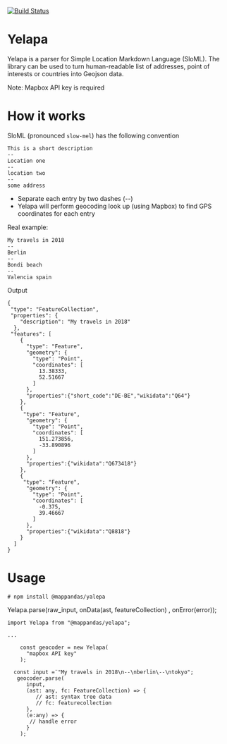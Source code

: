 [![Build Status](https://travis-ci.org/vnugent/yelapa.svg?branch=master)](https://travis-ci.org/vnugent/yelapa)
# Yelapa
Yelapa is a parser for Simple Location Markdown Language (SloML).  The library can be used to turn human-readable list of addresses, point of interests or countries into Geojson data.

Note: Mapbox API key is required

# How it works
SloML (pronounced `slow-mel`) has the following convention
```
This is a short description  
--
Location one
--
location two
--
some address

```
- Separate each entry by two dashes (--)
- Yelapa will perform geocoding look up (using Mapbox) to find GPS coordinates for each entry

Real example:

```
My travels in 2018
--
Berlin
--
Bondi beach
--
Valencia spain
```
Output
```
{
 "type": "FeatureCollection",
 "properties": {
    "description": "My travels in 2018"
  },
 "features": [
    {
      "type": "Feature",
      "geometry": {
        "type": "Point",
        "coordinates": [
          13.38333,
          52.51667
        ]
      },
      "properties":{"short_code":"DE-BE","wikidata":"Q64"}
    },
    {
     "type": "Feature",
      "geometry": {
        "type": "Point",
        "coordinates": [
          151.273856,
          -33.890896
        ]
      },
      "properties":{"wikidata":"Q673418"}
    },
    {
     "type": "Feature",
      "geometry": {
        "type": "Point",
        "coordinates": [
          -0.375,
          39.46667
        ]
      },
      "properties":{"wikidata":"Q8818"}
    }
  ]
}
```

# Usage

```
# npm install @mappandas/yalepa
```

Yelapa.parse(raw_input, onData(ast, featureCollection) , onError(error));

```
import Yelapa from "@mappandas/yelapa";

...

    const geocoder = new Yelapa(
      "mapbox API key"
    );
  
  const input =¨"My travels in 2018\n--\nberlin\--\ntokyo";
   geocoder.parse(
      input,
      (ast: any, fc: FeatureCollection) => {
         // ast: syntax tree data
         // fc: featurecollection
      },
      (e:any) => {
       // handle error
      }
    );
```
